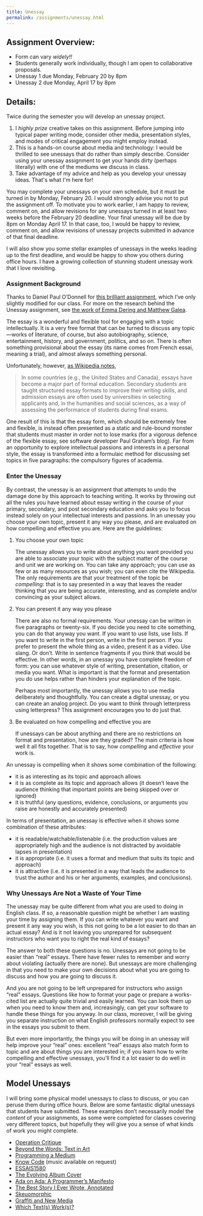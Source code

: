 ```yaml
---
title: Unessay
permalink: /assignments/unessay.html
---
```


## Assignment Overview:

+ Form can vary *widely!!*
+ Students generally work individually, though I am open to collaborative proposals. 
+ Unessay 1 due Monday, February 20 by 8pm
+ Unessay 2 due Monday, April 17 by 8pm

## Details: 

Twice during the semester you will develop an unessay project.

1. I *highly prize* creative takes on this assignment. Before jumping into typical paper writing mode, consider other media, presentation styles, and modes of critical engagement you might employ instead.
2. This is a hands-on course about media and technology: I would be thrilled to see unessays that do rather than simply describe. Consider using your unessay assignment to get your hands dirty (perhaps literally) with one of the mediums we discuss in class.
3. Take advantage of my advice and help as you develop your unessay ideas. That's what I'm here for!

You may complete your unessays on your own schedule, but it must be turned in by Monday, February 20. I would strongly advise you not to put the assignment off. To motivate you to work earlier, I am happy to review, comment on, and allow revisions for any unessays turned in at least two weeks before the February 20 deadline. Your final unessay will be due by 8pm on Monday April 17. In that case, too, I would be happy to review, comment on, and allow revisions of unessay projects submitted in advance of that final deadline. 

I will also show you some stellar examples of unessays in the weeks leading up to the first deadline, and would be happy to show you others during office hours. I have a growing collection of stunning student unessay work that I love revisiting.

### Assignment Background

Thanks to Daniel Paul O’Donnell for [this brilliant assignment](http://people.uleth.ca/~daniel.odonnell/Teaching/the-unessay), which I’ve only slightly modified for our class. For more on the research behind the Unessay assignment, see [the work of Emma Dering and Matthew Galea](http://dpod.kakelbont.ca/category/research/unessay/).

The essay is a wonderful and flexible tool for engaging with a topic intellectually. It is a very free format that can be turned to discuss any topic—works of literature, of course, but also autobiography, science, entertainment, history, and government, politics, and so on. There is often something provisional about the essay (its name comes from French essai, meaning a trial), and almost always something personal.

Unfortunately, however, [as Wikipedia notes](http://en.wikipedia.org/w/index.php?title=Essay&oldid=510540710),

> In some countries (e.g., the United States and Canada), essays have become a major part of formal education. Secondary students are taught structured essay formats to improve their writing skills, and admission essays are often used by universities in selecting applicants and, in the humanities and social sciences, as a way of assessing the performance of students during final exams.

One result of this is that the essay form, which should be extremely free and flexible, is instead often presented as a static and rule-bound monster that students must master in order not to lose marks (for a vigorous defence of the flexible essay, see software developer Paul Graham’s blog). Far from an opportunity to explore intellectual passions and interests in a personal style, the essay is transformed into a formulaic method for discussing set topics in five paragraphs: the compulsory figures of academia.

### Enter the Unessay

By contrast, the unessay is an assignment that attempts to undo the damage done by this approach to teaching writing. It works by throwing out all the rules you have learned about essay writing in the course of your primary, secondary, and post secondary education and asks you to focus instead solely on your intellectual interests and passions. In an unessay you choose your own topic, present it any way you please, and are evaluated on how compelling and effective you are. Here are the guidelines:

1. You choose your own topic

    The unessay allows you to write about anything you want provided you are able to associate your topic with the subject matter of the course and unit we are working on. You can take any approach; you can use as few or as many resources as you wish; you can even cite the Wikipedia. The only requirements are that your treatment of the topic be *compelling*: that is to say presented in a way that leaves the reader thinking that you are being accurate, interesting, and as complete and/or convincing as your subject allows.

2. You can present it any way you please

    There are also no formal requirements. Your unessay can be written in five paragraphs or twenty-six. If you decide you need to cite something, you can do that anyway you want. If you want to use lists, use lists. If you want to write in the first person, write in the first person. If you prefer to present the whole thing as a video, present it as a video. Use slang. Or don’t. Write in sentence fragments if you think that would be effective. In other words, in an unessay you have complete freedom of form: you can use whatever style of writing, presentation, citation, or media you want. What is important is that the format and presentation you do use helps rather than hinders your explanation of the topic.
    
    Perhaps most importantly, the unessay allows you to use media deliberately and thoughtfully. You can create a digital unessay, or you can create an analog project. Do you want to think through letterpress using letterpress? This assignment encourages you to do just that. 

3. Be evaluated on how compelling and effective you are

    If unessays can be about anything and there are no restrictions on format and presentation, how are they graded? The main criteria is how well it all fits together. That is to say, how *compelling* and *effective* your work is.
    
An unessay is compelling when it shows some combination of the following:
    
+ it is as interesting as its topic and approach allows
+ it is as complete as its topic and approach allows (it doesn’t leave the audience thinking that important points are being skipped over or ignored)
+ it is truthful (any questions, evidence, conclusions, or arguments you raise are honestly and accurately presented)  
    
In terms of presentation, an unessay is effective when it shows some combination of these attributes:
   
+ it is readable/watchable/listenable (i.e. the production values are appropriately high and the audience is not distracted by avoidable lapses in presentation)
+ it is appropriate (i.e. it uses a format and medium that suits its topic and approach)
+ it is attractive (i.e. it is presented in a way that leads the audience to trust the author and his or her arguments, examples, and conclusions).

### Why Unessays Are Not a Waste of Your Time

The unessay may be quite different from what you are used to doing in English class. If so, a reasonable question might be whether I am wasting your time by assigning them. If you can write whatever you want and present it any way you wish, is this not going to be a lot easier to do than an actual essay? And is it not leaving you unprepared for subsequent instructors who want you to right the real kind of essays?

The answer to both these questions is no. Unessays are not going to be easier than “real” essays. There have fewer rules to remember and worry about violating (actually there are none). But unessays are more challenging in that you need to make your own decisions about what you are going to discuss and how you are going to discuss it.

And you are not going to be left unprepared for instructors who assign “real” essays. Questions like how to format your page or prepare a works-cited list are actually quite trivial and easily learned. You can look them up when you need to know them and, increasingly, can get your software to handle these things for you anyway. In our class, moreover, I will be giving you separate instruction on what English professors normally expect to see in the essays you submit to them.

But even more importantly, the things you will be doing in an unessay will help improve your “real” ones: excellent “real” essays also match form to topic and are about things you are interested in; if you learn how to write compelling and effective unessays, you’ll find it a lot easier to do well in your “real” essays as well.

## Model Unessays

I will bring some physical model unessays to class to discuss, or you can peruse them during office hours. Below are some fantastic digital unessays that students have submitted. These examples don’t necessarily model the *content* of your assignments, as some were completed for classes covering very different topics, but hopefully they will give you a sense of what kinds of work you might complete.

+ [Operation Critique](http://operation-critique.tumblr.com/)
+ [Beyond the Words: Text in Art](https://textart.blog)
+ [Programming a Medium](https://www.dropbox.com/s/qqz0pi7ix7rphz2/mhartyUnessay1Body.java?dl=0)
+ [Know Code](https://genius.com/11691335) (music available on request)
+ [ESSAIS1580](https://essais1580.wordpress.com/)
+ [The Evolving Album Cover](http://totalbumsunessay.tumblr.com/)
+ [Ada on Ada: A Programmer’s Manifesto](http://adaonada.tumblr.com/)
+ [The Best Story I Ever Wrote, Annotated](https://www.dropbox.com/s/gqh7u24tt9a0nnu/Tiarks%20Unessay%20Project.pdf?dl=0)
+ [Skeuomorphic](http://skeuomorphs-f14tot.tumblr.com/)
+ [Graffiti and New Media](http://graffitiandnewmedia.tumblr.com/)
+ [Which Text(s) Work(s)?](https://damoren.wordpress.com/)